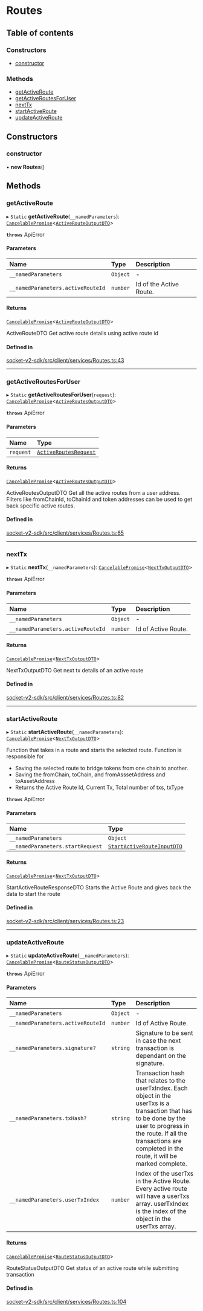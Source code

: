 # Routes

## Table of contents

### Constructors

- [constructor](Routes.md#constructor)

### Methods

- [getActiveRoute](Routes.md#getactiveroute)
- [getActiveRoutesForUser](Routes.md#getactiveroutesforuser)
- [nextTx](Routes.md#nexttx)
- [startActiveRoute](Routes.md#startactiveroute)
- [updateActiveRoute](Routes.md#updateactiveroute)

## Constructors

### constructor

• **new Routes**()

## Methods

### getActiveRoute

▸ `Static` **getActiveRoute**(`__namedParameters`): [`CancelablePromise`](../client/CancelablePromise.md)<[`ActiveRouteOutputDTO`](../types.md#activerouteoutputdto)\>

**`throws`** ApiError

#### Parameters

| Name                              | Type     | Description             |
| :-------------------------------- | :------- | :---------------------- |
| `__namedParameters`               | `Object` | -                       |
| `__namedParameters.activeRouteId` | `number` | Id of the Active Route. |

#### Returns

[`CancelablePromise`](../client/CancelablePromise.md)<[`ActiveRouteOutputDTO`](../types.md#activerouteoutputdto)\>

ActiveRouteDTO Get active route details using active route id

#### Defined in

[socket-v2-sdk/src/client/services/Routes.ts:43](https://github.com/SocketDotTech/socket-v2-sdk/blob/91d9fe3/src/client/services/Routes.ts#L43)

---

### getActiveRoutesForUser

▸ `Static` **getActiveRoutesForUser**(`request`): [`CancelablePromise`](../client/CancelablePromise.md)<[`ActiveRoutesOutputDTO`](../types.md#activeroutesoutputdto)\>

**`throws`** ApiError

#### Parameters

| Name      | Type                                                          |
| :-------- | :------------------------------------------------------------ |
| `request` | [`ActiveRoutesRequest`](../interfaces/ActiveRoutesRequest.md) |

#### Returns

[`CancelablePromise`](../client/CancelablePromise.md)<[`ActiveRoutesOutputDTO`](../types.md#activeroutesoutputdto)\>

ActiveRoutesOutputDTO Get all the active routes from a user address. Filters like fromChainId, toChainId and token addresses can be used to get back specific active routes.

#### Defined in

[socket-v2-sdk/src/client/services/Routes.ts:65](https://github.com/SocketDotTech/socket-v2-sdk/blob/91d9fe3/src/client/services/Routes.ts#L65)

---

### nextTx

▸ `Static` **nextTx**(`__namedParameters`): [`CancelablePromise`](../client/CancelablePromise.md)<[`NextTxOutputDTO`](../types.md#nexttxoutputdto)\>

**`throws`** ApiError

#### Parameters

| Name                              | Type     | Description         |
| :-------------------------------- | :------- | :------------------ |
| `__namedParameters`               | `Object` | -                   |
| `__namedParameters.activeRouteId` | `number` | Id of Active Route. |

#### Returns

[`CancelablePromise`](../client/CancelablePromise.md)<[`NextTxOutputDTO`](../types.md#nexttxoutputdto)\>

NextTxOutputDTO Get next tx details of an active route

#### Defined in

[socket-v2-sdk/src/client/services/Routes.ts:82](https://github.com/SocketDotTech/socket-v2-sdk/blob/91d9fe3/src/client/services/Routes.ts#L82)

---

### startActiveRoute

▸ `Static` **startActiveRoute**(`__namedParameters`): [`CancelablePromise`](../client/CancelablePromise.md)<[`NextTxOutputDTO`](../types.md#nexttxoutputdto)\>

Function that takes in a route and starts the selected route.
Function is responsible for

- Saving the selected route to bridge tokens from one chain to another.
- Saving the fromChain, toChain, and fromAsssetAddress and toAssetAddress
- Returns the Active Route Id, Current Tx, Total number of txs, txType

**`throws`** ApiError

#### Parameters

| Name                             | Type                                                               |
| :------------------------------- | :----------------------------------------------------------------- |
| `__namedParameters`              | `Object`                                                           |
| `__namedParameters.startRequest` | [`StartActiveRouteInputDTO`](../types.md#startactiverouteinputdto) |

#### Returns

[`CancelablePromise`](../client/CancelablePromise.md)<[`NextTxOutputDTO`](../types.md#nexttxoutputdto)\>

StartActiveRouteResponseDTO Starts the Active Route and gives back the data to start the route

#### Defined in

[socket-v2-sdk/src/client/services/Routes.ts:23](https://github.com/SocketDotTech/socket-v2-sdk/blob/91d9fe3/src/client/services/Routes.ts#L23)

---

### updateActiveRoute

▸ `Static` **updateActiveRoute**(`__namedParameters`): [`CancelablePromise`](../client/CancelablePromise.md)<[`RouteStatusOutputDTO`](../types.md#routestatusoutputdto)\>

**`throws`** ApiError

#### Parameters

| Name                              | Type     | Description                                                                                                                                                                                                                             |
| :-------------------------------- | :------- | :-------------------------------------------------------------------------------------------------------------------------------------------------------------------------------------------------------------------------------------- |
| `__namedParameters`               | `Object` | -                                                                                                                                                                                                                                       |
| `__namedParameters.activeRouteId` | `number` | Id of Active Route.                                                                                                                                                                                                                     |
| `__namedParameters.signature?`    | `string` | Signature to be sent in case the next transaction is dependant on the signature.                                                                                                                                                        |
| `__namedParameters.txHash?`       | `string` | Transaction hash that relates to the userTxIndex. Each object in the userTxs is a transaction that has to be done by the user to progress in the route. If all the transactions are completed in the route, it will be marked complete. |
| `__namedParameters.userTxIndex`   | `number` | Index of the userTxs in the Active Route. Every active route will have a userTxs array. userTxIndex is the index of the object in the userTxs array.                                                                                    |

#### Returns

[`CancelablePromise`](../client/CancelablePromise.md)<[`RouteStatusOutputDTO`](../types.md#routestatusoutputdto)\>

RouteStatusOutputDTO Get status of an active route while submitting transaction

#### Defined in

[socket-v2-sdk/src/client/services/Routes.ts:104](https://github.com/SocketDotTech/socket-v2-sdk/blob/91d9fe3/src/client/services/Routes.ts#L104)
